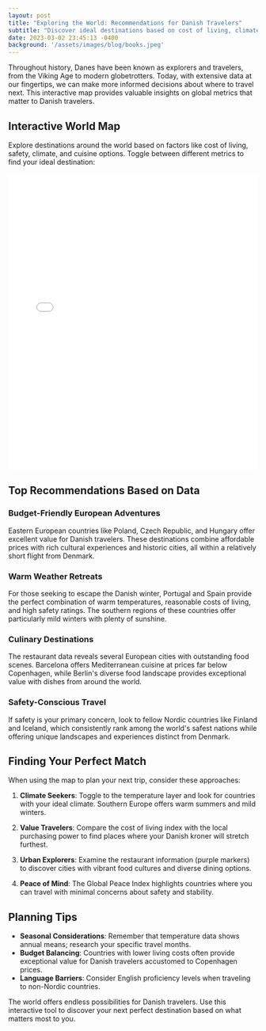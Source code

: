 ```yaml
---
layout: post
title: "Exploring the World: Recommendations for Danish Travelers"
subtitle: "Discover ideal destinations based on cost of living, climate, safety, and more using our interactive global map."
date: 2023-03-02 23:45:13 -0400
background: '/assets/images/blog/books.jpeg'
---
```


Throughout history, Danes have been known as explorers and travelers, from the Viking Age to modern globetrotters. Today, with extensive data at our fingertips, we can make more informed decisions about where to travel next. This interactive map provides valuable insights on global metrics that matter to Danish travelers.

## Interactive World Map

Explore destinations around the world based on factors like cost of living, safety, climate, and cuisine options. Toggle between different metrics to find your ideal destination:

<iframe src="assets_own\global_cost_of_living_map.html" width="100%" height="600px" frameborder="0"></iframe>

## Top Recommendations Based on Data

### Budget-Friendly European Adventures
Eastern European countries like Poland, Czech Republic, and Hungary offer excellent value for Danish travelers. These destinations combine affordable prices with rich cultural experiences and historic cities, all within a relatively short flight from Denmark.

### Warm Weather Retreats
For those seeking to escape the Danish winter, Portugal and Spain provide the perfect combination of warm temperatures, reasonable costs of living, and high safety ratings. The southern regions of these countries offer particularly mild winters with plenty of sunshine.

### Culinary Destinations
The restaurant data reveals several European cities with outstanding food scenes. Barcelona offers Mediterranean cuisine at prices far below Copenhagen, while Berlin's diverse food landscape provides exceptional value with dishes from around the world.

### Safety-Conscious Travel
If safety is your primary concern, look to fellow Nordic countries like Finland and Iceland, which consistently rank among the world's safest nations while offering unique landscapes and experiences distinct from Denmark.

## Finding Your Perfect Match

When using the map to plan your next trip, consider these approaches:

1. **Climate Seekers**: Toggle to the temperature layer and look for countries with your ideal climate. Southern Europe offers warm summers and mild winters.

2. **Value Travelers**: Compare the cost of living index with the local purchasing power to find places where your Danish kroner will stretch furthest.

3. **Urban Explorers**: Examine the restaurant information (purple markers) to discover cities with vibrant food cultures and diverse dining options.

4. **Peace of Mind**: The Global Peace Index highlights countries where you can travel with minimal concerns about safety and stability.

## Planning Tips

- **Seasonal Considerations**: Remember that temperature data shows annual means; research your specific travel months.
- **Budget Balancing**: Countries with lower living costs often provide exceptional value for Danish travelers accustomed to Copenhagen prices.
- **Language Barriers**: Consider English proficiency levels when traveling to non-Nordic countries.

The world offers endless possibilities for Danish travelers. Use this interactive tool to discover your next perfect destination based on what matters most to you.